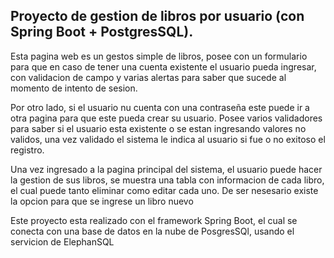 ## Proyecto de gestion de libros por usuario (con Spring Boot + PostgresSQL). 

Esta pagina web es un gestos simple de libros, posee con un formulario
para que en caso de tener una cuenta existente el usuario pueda ingresar,
con validacion de campo y varias alertas para saber que sucede al momento 
de intento de sesion.

Por otro lado, si el usuario nu cuenta con una contraseña este puede ir a
otra pagina para que este pueda crear su usuario. Posee varios validadores para 
saber si el usuario esta existente o se estan ingresando valores no validos, una vez
validado el sistema le indica al usuario si fue o no exitoso el registro.

Una vez ingresado a la pagina principal del sistema, el usuario puede hacer la
gestion de sus libros, se muestra una tabla con informacion de cada libro, el cual
puede tanto eliminar como editar cada uno. De ser nesesario existe la opcion para que
se ingrese un libro nuevo

Este proyecto esta realizado con el framework Spring Boot, el cual se conecta con una 
base de datos en la nube de PosgresSQl, usando el servicion de ElephanSQL

